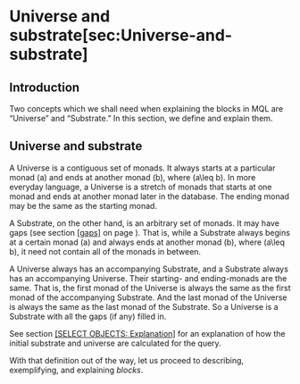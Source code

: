 # Universe and substrate<span id="sec:Universe-and-substrate" label="sec:Universe-and-substrate">\[sec:Universe-and-substrate\]

## Introduction

Two concepts which we shall need when explaining the blocks in MQL are
“Universe” and “Substrate.” In this section, we define and explain
them.

## Universe and substrate

A Universe is a contiguous set of monads. It always starts at a
particular monad \(a\) and ends at another monad \(b\), where
\(a\leq b\). In more everyday language, a Universe is a stretch of
monads that starts at one monad and ends at another monad later in the
database. The ending monad may be the same as the starting monad.

A Substrate, on the other hand, is an arbitrary set of monads. It may
have gaps (see section [\[gaps\]](#gaps) on page ). That is, while a
Substrate always begins at a certain monad \(a\) and always ends at
another monad \(b\), where \(a\leq b\), it need not contain all of the
monads in between.

A Universe always has an accompanying Substrate, and a Substrate always
has an accompanying Universe. Their starting- and ending-monads are the
same. That is, the first monad of the Universe is always the same as the
first monad of the accompanying Substrate. And the last monad of the
Universe is always the same as the last monad of the Substrate. So a
Universe is a Substrate with all the gaps (if any) filled in.

See section [\[SELECT OBJECTS:
Explanation\]](#SELECT%20OBJECTS:%20Explanation) for an explanation of
how the initial substrate and universe are calculated for the query.

With that definition out of the way, let us proceed to describing,
exemplifying, and explaining
*blocks*.

